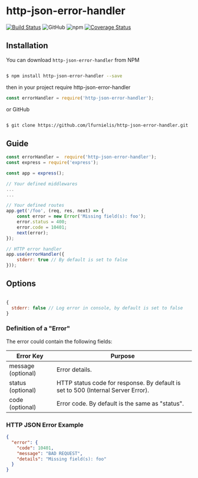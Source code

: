 # http-json-error-handler

[![Build Status](https://travis-ci.org/lfurnielis/http-json-error-handler.svg?branch=master)](https://travis-ci.org/lfurnielis/http-json-error-handler)
![GitHub](https://img.shields.io/github/license/lfurnielis/http-json-error-handler.svg)
![npm](https://img.shields.io/npm/dm/http-json-error-handler.svg)
[![Coverage Status](https://coveralls.io/repos/github/lfurnielis/http-json-error-handler/badge.svg?branch=master)](https://coveralls.io/github/lfurnielis/http-json-error-handler?branch=master)

## Installation

You can download `http-json-error-handler` from NPM

```bash

$ npm install http-json-error-handler --save

```

then in your project require http-json-error-handler

```js
const errorHandler = require('http-json-error-handler');
```

or GitHub

```bash

$ git clone https://github.com/lfurnielis/http-json-error-handler.git

```

## Guide

```js
const errorHandler =  require('http-json-error-handler');
const express = require('express');

const app = express();

// Your defined middlewares
...
...

// Your defined routes
app.get('/foo', (req, res, next) => {
    const error = new Error('Missing field(s): foo');
    error.status = 400;
    error.code = 10401;
    next(error);
});

// HTTP error handler
app.use(errorHandler({
	stderr: true // By default is set to false
}));
```

## Options

```js

{
  stderr: false // Log error in console, by default is set to false
}

```

### Definition of a "Error"

The error could contain the following fields:

| Error Key          | Purpose                                                                          |
| ------------------ | -------------------------------------------------------------------------------- |
| message (optional) | Error details.                                                                   |
| status (optional)  | HTTP status code for response. By default is set to 500 (Internal Server Error). |
| code (optional)    | Error code. By default is the same as "status".                                  |

### HTTP JSON Error Example

```json
{
  "error": {
    "code": 10401,
    "message": "BAD REQUEST",
    "details": "Missing field(s): foo"
  }
}
```
